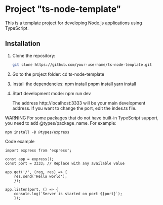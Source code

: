 # Project "ts-node-template"

This is a template project for developing Node.js applications using TypeScript.

## Installation

1. Clone the repository:

   ```bash
   git clone https://github.com/your-username/ts-node-template.git

2. Go to the project folder:
    cd ts-node-template

3. Install the dependencies:
    npm install
    pnpm install
    yarn install
4. Start development mode:
    npm run dev

    The address http://localhost:3333 will be your main development address. If you want to change the port, edit the indes.ts file.

WARNING
    For some packages that do not have built-in TypeScript support, you need to add @types/package_name. For example:

    npm install -D @types/express

Code example
 
    import express from 'express';

    const app = express();
    const port = 3333; // Replace with any available value

    app.get('/', (req, res) => {
        res.send('Hello world');
        });

    app.listen(port, () => {
        console.log(`Server is started on port ${port}`);
        });
